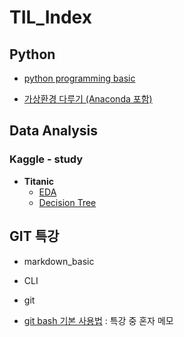 # TIL_Index

>  

## Python

* [python programming basic](https://github.com/lsGee/TIL/blob/master/01.Python%20basic/python_basic.ipynb)

* [가상환경 다루기 (Anaconda 포함)](https://github.com/lsGee/TIL/blob/master/01.Python%20basic/python_%EA%B0%80%EC%83%81%ED%99%98%EA%B2%BD.md)

## Data Analysis
### Kaggle - study
* **Titanic**
  * [EDA](https://github.com/lsGee/TIL/blob/master/02.kaggle/Titanic_1_EDA.ipynb)
  * [Decision Tree](https://github.com/lsGee/TIL/blob/master/02.kaggle/Titanic_2_DecisionTree.ipynb)



## GIT 특강

* markdown_basic

* CLI

* git

* [git bash 기본 사용법](https://github.com/lsGee/TIL/blob/master/99.%ED%8A%B9%EA%B0%95(git%26markdown)/03_git%20bash%20%EA%B8%B0%EB%B3%B8%EC%82%AC%EC%9A%A9%EB%B2%95.md) : 특강 중 혼자 메모
